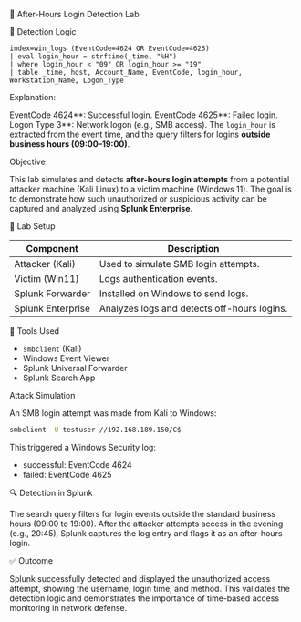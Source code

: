 📄 After-Hours Login Detection Lab




🧠 Detection Logic

```spl
index=win_logs (EventCode=4624 OR EventCode=4625)
| eval login_hour = strftime(_time, "%H")
| where login_hour < "09" OR login_hour >= "19"
| table _time, host, Account_Name, EventCode, login_hour, Workstation_Name, Logon_Type
```

Explanation:

EventCode 4624**: Successful login.
EventCode 4625**: Failed login.
Logon Type 3**: Network logon (e.g., SMB access).
The `login_hour` is extracted from the event time, and the query filters for logins **outside business hours (09:00–19:00)**.


Objective

This lab simulates and detects **after-hours login attempts** from a potential attacker machine (Kali Linux) to a victim machine (Windows 11). The goal is to demonstrate how such unauthorized or suspicious activity can be captured and analyzed using **Splunk Enterprise**.

🧪 Lab Setup

| Component             | Description                             |
| ----------------- | ------------------------------------------- |
| Attacker (Kali)   | Used to simulate SMB login attempts.        |
| Victim (Win11)    | Logs authentication events.                 |
| Splunk Forwarder  | Installed on Windows to send logs.          |
| Splunk Enterprise | Analyzes logs and detects off-hours logins. |

🧰 Tools Used

* `smbclient` (Kali)
* Windows Event Viewer
* Splunk Universal Forwarder
* Splunk Search App

 Attack Simulation

An SMB login attempt was made from Kali to Windows:

```bash
smbclient -U testuser //192.168.189.150/C$
```

This triggered a Windows Security log:

* successful: EventCode 4624
* failed: EventCode 4625

🔍 Detection in Splunk

The search query filters for login events outside the standard business hours (09:00 to 19:00). After the attacker attempts access in the evening (e.g., 20:45), Splunk captures the log entry and flags it as an after-hours login.

✅ Outcome

Splunk successfully detected and displayed the unauthorized access attempt, showing the username, login time, and method. This validates the detection logic and demonstrates the importance of time-based access monitoring in network defense.


